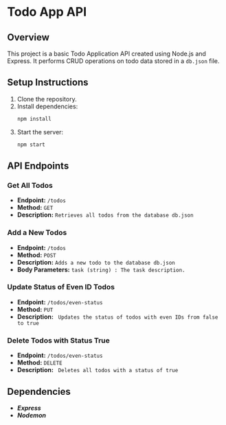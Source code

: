 # Todo App API

## Overview

This project is a basic Todo Application API created using Node.js and Express. It performs CRUD operations on todo data stored in a `db.json` file.

## Setup Instructions

1. Clone the repository.
2. Install dependencies:
   ```bash
   npm install
   ```
3. Start the server:
   ```bash
   npm start
   ```

## API Endpoints

### Get All Todos

- **Endpoint:** `/todos`
- **Method:** `GET`
- **Description:** `Retrieves all todos from the database db.json`

### Add a New Todos

- **Endpoint:** `/todos`
- **Method:** `POST`
- **Description:** `Adds a new todo to the database db.json`
- **Body Parameters:** `task (string) : The task description.`

### Update Status of Even ID Todos

- **Endpoint:** `/todos/even-status`
- **Method:** `PUT`
- **Description:** ` Updates the status of todos with even IDs from false to true`

### Delete Todos with Status True

- **Endpoint:** `/todos/even-status`
- **Method:** `DELETE`
- **Description:** ` Deletes all todos with a status of true`

## Dependencies

- **_Express_**
- **_Nodemon_**
